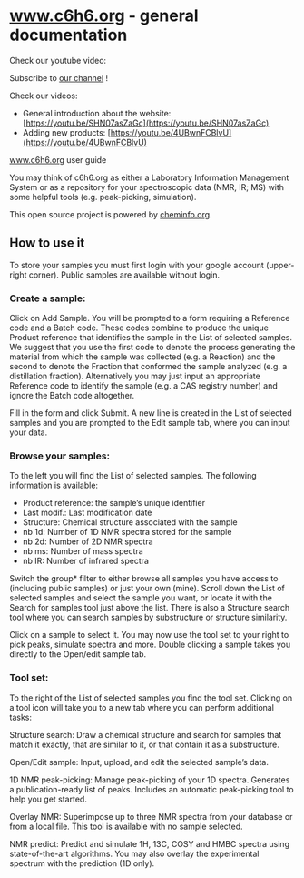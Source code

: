 # www.c6h6.org - general documentation

Check our youtube video:

Subscribe to [our channel](https://www.youtube.com/playlist?list=PLZ8H8JjFGKO7eSzYLIMFSn8sUZAATxNKx) !

Check our videos:

- General introduction about the website: [https://youtu.be/SHN07asZaGc](https://youtu.be/SHN07asZaGc)
- Adding new products: [https://youtu.be/4UBwnFCBlvU](https://youtu.be/4UBwnFCBlvU)

www.c6h6.org user guide

You may think of c6h6.org as either a Laboratory Information Management System or as a repository for your spectroscopic data \(NMR, IR; MS\) with some helpful tools \(e.g. peak-picking, simulation\).

This open source project is powered by [cheminfo.org](http://www.cheminfo.org).

## How to use it

To store your samples you must first login with your google account \(upper-right corner\). Public samples are available without login.

### Create a sample:

Click on Add Sample. You will be prompted to a form requiring a Reference code and a Batch code. These codes combine to produce the unique Product reference that identifies the sample in the List of selected samples. We suggest that you use the first code to denote the process generating the material from which the sample was collected \(e.g. a Reaction\) and the second to denote the Fraction that conformed the sample analyzed \(e.g. a distillation fraction\). Alternatively you may just input an appropriate Reference code to identify the sample \(e.g. a CAS registry number\) and ignore the Batch code altogether.

Fill in the form and click Submit. A new line is created in the List of selected samples and you are prompted to the Edit sample tab, where you can input your data.

### Browse your samples:

To the left you will find the List of selected samples. The following information is available:

- Product reference: the sample’s unique identifier
- Last modif.: Last modification date
- Structure: Chemical structure associated with the sample
- nb 1d: Number of 1D NMR spectra stored for the sample
- nb 2d: Number of 2D NMR spectra
- nb ms: Number of mass spectra
- nb IR: Number of infrared spectra

Switch the group\* filter to either browse all samples you have access to \(including public samples\) or just your own \(mine\). Scroll down the List of selected samples and select the sample you want, or locate it with the Search for samples tool just above the list. There is also a Structure search tool where you can search samples by substructure or structure similarity.

Click on a sample to select it. You may now use the tool set to your right to pick peaks, simulate spectra and more. Double clicking a sample takes you directly to the Open/edit sample tab.

### Tool set:

To the right of the List of selected samples you find the tool set. Clicking on a tool icon will take you to a new tab where you can perform additional tasks:

Structure search: Draw a chemical structure and search for samples that match it exactly, that are similar to it, or that contain it as a substructure.

Open/Edit sample: Input, upload, and edit the selected sample’s data.

1D NMR peak-picking: Manage peak-picking of your 1D spectra. Generates a publication-ready list of peaks. Includes an automatic peak-picking tool to help you get started.

Overlay NMR: Superimpose up to three NMR spectra from your database or from a local file. This tool is available with no sample selected.

NMR predict: Predict and simulate 1H, 13C, COSY and HMBC spectra using state-of-the-art algorithms. You may also overlay the experimental spectrum with the prediction \(1D only\).
